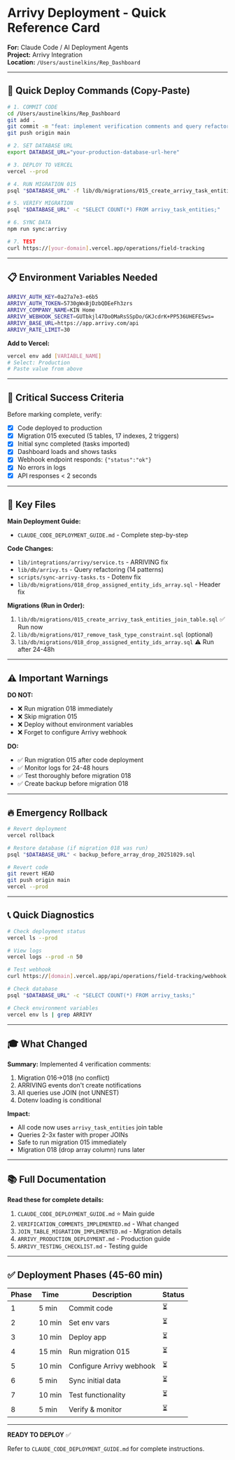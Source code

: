 # Arrivy Deployment - Quick Reference Card

**For:** Claude Code / AI Deployment Agents  
**Project:** Arrivy Integration  
**Location:** `/Users/austinelkins/Rep_Dashboard`

---

## 🚀 Quick Deploy Commands (Copy-Paste)

```bash
# 1. COMMIT CODE
cd /Users/austinelkins/Rep_Dashboard
git add .
git commit -m "feat: implement verification comments and query refactoring"
git push origin main

# 2. SET DATABASE URL
export DATABASE_URL="your-production-database-url-here"

# 3. DEPLOY TO VERCEL
vercel --prod

# 4. RUN MIGRATION 015
psql "$DATABASE_URL" -f lib/db/migrations/015_create_arrivy_task_entities_join_table.sql

# 5. VERIFY MIGRATION
psql "$DATABASE_URL" -c "SELECT COUNT(*) FROM arrivy_task_entities;"

# 6. SYNC DATA
npm run sync:arrivy

# 7. TEST
curl https://[your-domain].vercel.app/operations/field-tracking
```

---

## 📋 Environment Variables Needed

```bash
ARRIVY_AUTH_KEY=0a27a7e3-e6b5
ARRIVY_AUTH_TOKEN=5730gWxBjDzbQDEeFh3zrs
ARRIVY_COMPANY_NAME=KIN Home
ARRIVY_WEBHOOK_SECRET=GUTbkjl47DoOMaRsSSpDo/GKJcdrK+PP536UHEFE5ws=
ARRIVY_BASE_URL=https://app.arrivy.com/api
ARRIVY_RATE_LIMIT=30
```

**Add to Vercel:**
```bash
vercel env add [VARIABLE_NAME]
# Select: Production
# Paste value from above
```

---

## 🎯 Critical Success Criteria

Before marking complete, verify:
- [x] Code deployed to production
- [x] Migration 015 executed (5 tables, 17 indexes, 2 triggers)
- [x] Initial sync completed (tasks imported)
- [x] Dashboard loads and shows tasks
- [x] Webhook endpoint responds: `{"status":"ok"}`
- [x] No errors in logs
- [x] API responses < 2 seconds

---

## 🔑 Key Files

**Main Deployment Guide:**
- `CLAUDE_CODE_DEPLOYMENT_GUIDE.md` - Complete step-by-step

**Code Changes:**
- `lib/integrations/arrivy/service.ts` - ARRIVING fix
- `lib/db/arrivy.ts` - Query refactoring (14 patterns)
- `scripts/sync-arrivy-tasks.ts` - Dotenv fix
- `lib/db/migrations/018_drop_assigned_entity_ids_array.sql` - Header fix

**Migrations (Run in Order):**
1. `lib/db/migrations/015_create_arrivy_task_entities_join_table.sql` ✅ Run now
2. `lib/db/migrations/017_remove_task_type_constraint.sql` (optional)
3. `lib/db/migrations/018_drop_assigned_entity_ids_array.sql` ⚠️ Run after 24-48h

---

## ⚠️ Important Warnings

**DO NOT:**
- ❌ Run migration 018 immediately
- ❌ Skip migration 015
- ❌ Deploy without environment variables
- ❌ Forget to configure Arrivy webhook

**DO:**
- ✅ Run migration 015 after code deployment
- ✅ Monitor logs for 24-48 hours
- ✅ Test thoroughly before migration 018
- ✅ Create backup before migration 018

---

## 🔥 Emergency Rollback

```bash
# Revert deployment
vercel rollback

# Restore database (if migration 018 was run)
psql "$DATABASE_URL" < backup_before_array_drop_20251029.sql

# Revert code
git revert HEAD
git push origin main
vercel --prod
```

---

## 📞 Quick Diagnostics

```bash
# Check deployment status
vercel ls --prod

# View logs
vercel logs --prod -n 50

# Test webhook
curl https://[domain].vercel.app/api/operations/field-tracking/webhook

# Check database
psql "$DATABASE_URL" -c "SELECT COUNT(*) FROM arrivy_tasks;"

# Check environment variables
vercel env ls | grep ARRIVY
```

---

## 🎓 What Changed

**Summary:** Implemented 4 verification comments:
1. Migration 016→018 (no conflict)
2. ARRIVING events don't create notifications
3. All queries use JOIN (not UNNEST)
4. Dotenv loading is conditional

**Impact:**
- All code now uses `arrivy_task_entities` join table
- Queries 2-3x faster with proper JOINs
- Safe to run migration 015 immediately
- Migration 018 (drop array column) runs later

---

## 📚 Full Documentation

**Read these for complete details:**
1. `CLAUDE_CODE_DEPLOYMENT_GUIDE.md` ⭐ Main guide
2. `VERIFICATION_COMMENTS_IMPLEMENTED.md` - What changed
3. `JOIN_TABLE_MIGRATION_IMPLEMENTED.md` - Migration details
4. `ARRIVY_PRODUCTION_DEPLOYMENT.md` - Production guide
5. `ARRIVY_TESTING_CHECKLIST.md` - Testing guide

---

## ✅ Deployment Phases (45-60 min)

| Phase | Time | Description | Status |
|-------|------|-------------|--------|
| 1 | 5 min | Commit code | ⏳ |
| 2 | 10 min | Set env vars | ⏳ |
| 3 | 10 min | Deploy app | ⏳ |
| 4 | 15 min | Run migration 015 | ⏳ |
| 5 | 10 min | Configure Arrivy webhook | ⏳ |
| 6 | 5 min | Sync initial data | ⏳ |
| 7 | 10 min | Test functionality | ⏳ |
| 8 | 5 min | Verify & monitor | ⏳ |

---

**READY TO DEPLOY** ✅

Refer to `CLAUDE_CODE_DEPLOYMENT_GUIDE.md` for complete instructions.

